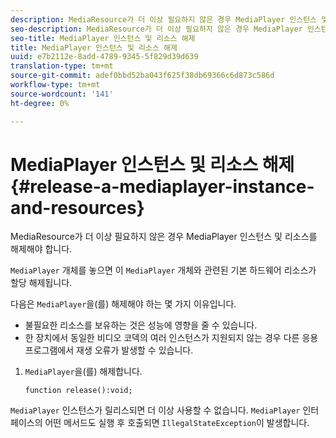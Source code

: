 ```yaml
---
description: MediaResource가 더 이상 필요하지 않은 경우 MediaPlayer 인스턴스 및 리소스를 해제해야 합니다.
seo-description: MediaResource가 더 이상 필요하지 않은 경우 MediaPlayer 인스턴스 및 리소스를 해제해야 합니다.
seo-title: MediaPlayer 인스턴스 및 리소스 해제
title: MediaPlayer 인스턴스 및 리소스 해제
uuid: e7b2112e-8add-4789-9345-5f829d39d639
translation-type: tm+mt
source-git-commit: adef0bbd52ba043f625f38db69366c6d873c586d
workflow-type: tm+mt
source-wordcount: '141'
ht-degree: 0%

---
```



# MediaPlayer 인스턴스 및 리소스 해제{#release-a-mediaplayer-instance-and-resources}

MediaResource가 더 이상 필요하지 않은 경우 MediaPlayer 인스턴스 및 리소스를 해제해야 합니다.

`MediaPlayer` 개체를 놓으면 이 `MediaPlayer` 개체와 관련된 기본 하드웨어 리소스가 할당 해제됩니다.

다음은 `MediaPlayer`을(를) 해제해야 하는 몇 가지 이유입니다.

* 불필요한 리소스를 보유하는 것은 성능에 영향을 줄 수 있습니다.
* 한 장치에서 동일한 비디오 코덱의 여러 인스턴스가 지원되지 않는 경우 다른 응용 프로그램에서 재생 오류가 발생할 수 있습니다.

1. `MediaPlayer`을(를) 해제합니다.

   ```
   function release():void;
   ```

`MediaPlayer` 인스턴스가 릴리스되면 더 이상 사용할 수 없습니다. `MediaPlayer` 인터페이스의 어떤 메서드도 실행 후 호출되면 `IllegalStateException`이 발생합니다.